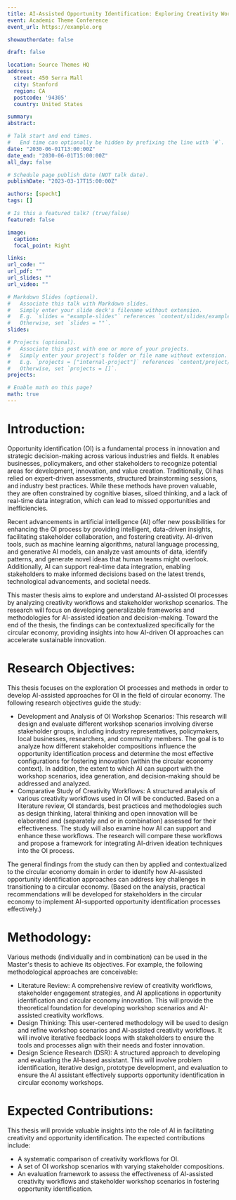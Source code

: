 ```yaml
---
title: AI-Assisted Opportunity Identification: Exploring Creativity Workflows and Stakeholder Workshop Scenarios (with Applications to the Circular Economy)
event: Academic Theme Conference
event_url: https://example.org

showauthordate: false

draft: false 

location: Source Themes HQ
address:
  street: 450 Serra Mall
  city: Stanford
  region: CA
  postcode: '94305'
  country: United States

summary: 
abstract: 

# Talk start and end times.
#   End time can optionally be hidden by prefixing the line with `#`.
date: "2030-06-01T13:00:00Z"
date_end: "2030-06-01T15:00:00Z"
all_day: false

# Schedule page publish date (NOT talk date).
publishDate: "2023-03-17T15:00:00Z"

authors: [specht]
tags: []

# Is this a featured talk? (true/false)
featured: false

image:
  caption:
  focal_point: Right

links:
url_code: ""
url_pdf: ""
url_slides: ""
url_video: ""

# Markdown Slides (optional).
#   Associate this talk with Markdown slides.
#   Simply enter your slide deck's filename without extension.
#   E.g. `slides = "example-slides"` references `content/slides/example-slides.md`.
#   Otherwise, set `slides = ""`.
slides:

# Projects (optional).
#   Associate this post with one or more of your projects.
#   Simply enter your project's folder or file name without extension.
#   E.g. `projects = ["internal-project"]` references `content/project/deep-learning/index.md`.
#   Otherwise, set `projects = []`.
projects:

# Enable math on this page?
math: true
---
```


# Introduction:
Opportunity identification (OI) is a fundamental process in innovation and strategic decision-making across various industries and fields. It enables businesses, policymakers, and other stakeholders to recognize potential areas for development, innovation, and value creation. Traditionally, OI has relied on expert-driven assessments, structured brainstorming sessions, and industry best practices. While these methods have proven valuable, they are often constrained by cognitive biases, siloed thinking, and a lack of real-time data integration, which can lead to missed opportunities and inefficiencies.

Recent advancements in artificial intelligence (AI) offer new possibilities for enhancing the OI process by providing intelligent, data-driven insights, facilitating stakeholder collaboration, and fostering creativity. AI-driven tools, such as machine learning algorithms, natural language processing, and generative AI models, can analyze vast amounts of data, identify patterns, and generate novel ideas that human teams might overlook. Additionally, AI can support real-time data integration, enabling stakeholders to make informed decisions based on the latest trends, technological advancements, and societal needs.

This master thesis aims to explore and understand AI-assisted OI processes by analyzing creativity workflows and stakeholder workshop scenarios. The research will focus on developing generalizable frameworks and methodologies for AI-assisted ideation and decision-making. Toward the end of the thesis, the findings can be contextualized specifically for the circular economy, providing insights into how AI-driven OI approaches can accelerate sustainable innovation.


# Research Objectives:
This thesis focuses on the exploration OI processes and methods in order to develop AI-assisted approaches for OI in the field of circular economy. The following research objectives guide the study:
* Development and Analysis of OI Workshop Scenarios: This research will design and evaluate different workshop scenarios involving diverse stakeholder groups, including industry representatives, policymakers, local businesses, researchers, and community members. The goal is to analyze how different stakeholder compositions influence the opportunity identification process and determine the most effective configurations for fostering innovation (within the circular economy context). In addition, the extent to which AI can support with the workshop scenarios, idea generation, and decision-making should be addressed and analyzed.
* Comparative Study of Creativity Workflows: A structured analysis of various creativity workflows used in OI will be conducted. Based on a literature review, OI standards, best practices and methodologies such as design thinking, lateral thinking and open innovation will be elaborated and (separately and or in combination) assessed for their effectiveness. The study will also examine how AI can support and enhance these workflows. The research will compare these workflows and propose a framework for integrating AI-driven ideation techniques into the OI process.

The general findings from the study can then by applied and contextualized to the circular economy domain in order to identify how AI-assisted opportunity identification approaches can address key challenges in transitioning to a circular economy. (Based on the analysis, practical recommendations will be developed for stakeholders in the circular economy to implement AI-supported opportunity identification processes effectively.)

# Methodology:
Various methods (individually and in combination) can be used in the Master's thesis to achieve its objectives. For example, the following methodological approaches are conceivable:

* Literature Review: A comprehensive review of creativity workflows, stakeholder engagement strategies, and AI applications in opportunity identification and circular economy innovation. This will provide the theoretical foundation for developing workshop scenarios and AI-assisted creativity workflows.
* Design Thinking: This user-centered methodology will be used to design and refine workshop scenarios and AI-assisted creativity workflows. It will involve iterative feedback loops with stakeholders to ensure the tools and processes align with their needs and foster innovation.
* Design Science Research (DSR): A structured approach to developing and evaluating the AI-based assistant. This will involve problem identification, iterative design, prototype development, and evaluation to ensure the AI assistant effectively supports opportunity identification in circular economy workshops.

# Expected Contributions:
This thesis will provide valuable insights into the role of AI in facilitating creativity and opportunity identification. The expected contributions include:

* A systematic comparison of creativity workflows for OI.
* A set of OI workshop scenarios with varying stakeholder compositions.
* An evaluation framework to assess the effectiveness of AI-assisted creativity workflows and stakeholder workshop scenarios in fostering opportunity identification.




